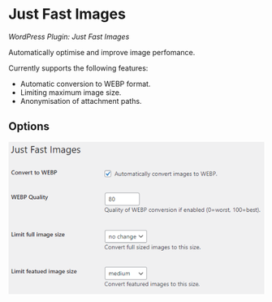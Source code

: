 
# Just Fast Images
_WordPress Plugin: Just Fast Images_

Automatically optimise and improve image perfomance.

Currently supports the following features:

- Automatic conversion to WEBP format.
- Limiting maximum image size.
- Anonymisation of attachment paths.

## Options

![Just Fast Images options](screenshot-1.png)
